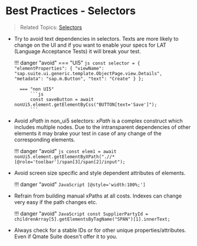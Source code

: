 # Best Practices - Selectors
> Related Topics: [Selectors](../features/selectors.md)

- Try to avoid text dependencies in selectors. Texts are more likely to change on the UI and if you want to enable your specs for LAT (Language Acceptance Tests) it will break your test. 

    !!! danger "avoid"
        === "UI5"
            ```js
            const selector = {
                "elementProperties": {
                    "viewName": "sap.suite.ui.generic.template.ObjectPage.view.Details",
                    "metadata": "sap.m.Button",
                    "text": "Create"
                }
            };
            ```

        === "non UI5"
            ```js
            const saveButton = await nonUi5.element.getElementByCss("BUTTON[text='Save']");
            ``` 

- Avoid *xPath* in non_ui5 selectors: *xPath* is a complex construct which includes multiple nodes. Due to the intransparent dependencies of other elements it may brake your test in case of any change of the corresponding elements. 

    !!! danger "avoid"
        ```js
        const elem1 = await nonUi5.element.getElementByXPath(".//*[@role='toolbar']/span[3]/span[2]/input");
        ``` 

- Avoid screen size specific and style dependent attributes of elements.  

    !!! danger "avoid"
        ```JavaScript
        [@style='width:100%;']
        ```

- Refrain from building manual xPaths at all costs. Indexes can change very easy if the path changes etc. 

    !!! danger "avoid"
        ```JavaScript
        const SupplierPartyId = childrenArray[5].getElementsByTagName("SPAN")[1].innerText;
        ```

- Always check for a stable IDs or for other unique properties/attributes. Even if Qmate Suite doesn't offer it to you.